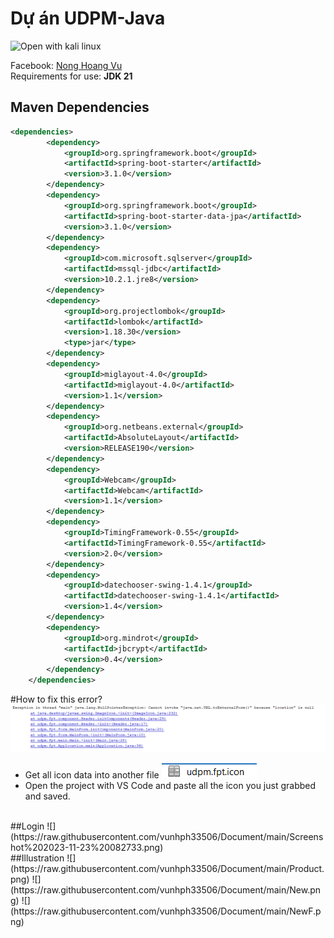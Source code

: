 # Dự án UDPM-Java
![Open with kali linux](https://prodwewpstorageaccount.s3.eu-central-1.amazonaws.com/wp-content/uploads/sites/4/2017/07/09061156/Running-Kali-Linux-on-Client-Hyper-V841x281.jpg)

Facebook: [Nong Hoang Vu](https://www.facebook.com/NongHoangVu04)<br>
Requirements for use: __JDK 21__
## Maven Dependencies
```xml
<dependencies>
        <dependency>
            <groupId>org.springframework.boot</groupId>
            <artifactId>spring-boot-starter</artifactId>
            <version>3.1.0</version>
        </dependency>
        <dependency>
            <groupId>org.springframework.boot</groupId>
            <artifactId>spring-boot-starter-data-jpa</artifactId>
            <version>3.1.0</version>
        </dependency>
        <dependency>
            <groupId>com.microsoft.sqlserver</groupId>
            <artifactId>mssql-jdbc</artifactId>
            <version>10.2.1.jre8</version>
        </dependency>
        <dependency>
            <groupId>org.projectlombok</groupId>
            <artifactId>lombok</artifactId>
            <version>1.18.30</version>
            <type>jar</type>
        </dependency>
        <dependency>
            <groupId>miglayout-4.0</groupId>
            <artifactId>miglayout-4.0</artifactId>
            <version>1.1</version>
        </dependency>
        <dependency>
            <groupId>org.netbeans.external</groupId>
            <artifactId>AbsoluteLayout</artifactId>
            <version>RELEASE190</version>
        </dependency>
        <dependency>
            <groupId>Webcam</groupId>
            <artifactId>Webcam</artifactId>
            <version>1.1</version>
        </dependency>
        <dependency>
            <groupId>TimingFramework-0.55</groupId>
            <artifactId>TimingFramework-0.55</artifactId>
            <version>2.0</version>
        </dependency>
        <dependency>
            <groupId>datechooser-swing-1.4.1</groupId>
            <artifactId>datechooser-swing-1.4.1</artifactId>
            <version>1.4</version>
        </dependency>
        <dependency>
            <groupId>org.mindrot</groupId>
            <artifactId>jbcrypt</artifactId>
            <version>0.4</version>
        </dependency>
    </dependencies>
```
#How to fix this error?
![](https://raw.githubusercontent.com/vunhph33506/Document/main/Screenshot%202023-11-17%20100721.png)
- Get all icon data into another file
  ![](https://raw.githubusercontent.com/vunhph33506/Document/main/Screenshot%202023-11-17%20103549.png)
- Open the project with VS Code and paste all the icon you just grabbed and saved.

<br>
##Login
![](https://raw.githubusercontent.com/vunhph33506/Document/main/Screenshot%202023-11-23%20082733.png)
<br>
##Illustration
![](https://raw.githubusercontent.com/vunhph33506/Document/main/Product.png)
![](https://raw.githubusercontent.com/vunhph33506/Document/main/New.png)
![](https://raw.githubusercontent.com/vunhph33506/Document/main/NewF.png)

